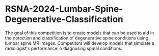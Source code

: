 # RSNA-2024-Lumbar-Spine-Degenerative-Classification
The goal of this competition is to create models that can be used to aid in the detection and classification of degenerative spine conditions using lumbar spine MR images. Competitors will develop models that simulate a radiologist's performance in diagnosing spinal conditions.

